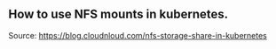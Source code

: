 ## How to use NFS mounts in kubernetes.
Source: https://blog.cloudnloud.com/nfs-storage-share-in-kubernetes